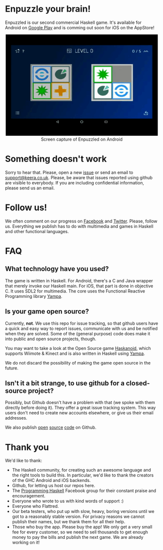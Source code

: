 # Enpuzzle your brain!

Enpuzzled is our second commercial Haskell game. It's available for Android on [Google Play](https://play.google.com/store/apps/details?id=uk.co.keera.games.enpuzzled)
and is comming out soon for iOS on the AppStore!

<p align="center">
<img src="enpuzzled.gif" alt="Screen capture of Enpuzzled on Android" />
<br /> Screen capture of Enpuzzled on Android
</p>

# Something doesn't work
Sorry to hear that. Please, open a new [issue](https://github.com/keera-studios/enpuzzled/issues/new) or send an email to [support@keera.co.uk](mailto:support@keera.co.uk). Please, be aware that issues reported using github are visible to everybody. If you are including confidential information, please send us an email.

# Follow us!
We often comment on our progress on [Facebook](http://facebook.com/keerastudios) and [Twitter](http://twitter.com/KeeraStudios). Please, follow us. Everything we publish has to do with multimedia and games in Haskell and other functional languages.

# FAQ
## What technology have you used?
The game is written in Haskell. For Android, there's a C and Java wrapper that merely invoke our Haskell main. For iOS, that part is done in objective C. It uses SDL2 for multimedia. The core uses the Functional Reactive Programming library [Yampa](http://github.com/ivanperez-keera/Yampa).

## Is your game open source?
Currently, **not**. We use this repo for issue tracking, so that github users have a quick and easy way to report issues, communicate with us and be notified when they are solved. Some of the (general purpose) code does make it into public and open source projects, though.

You may want to take a look at the Open Source game [Haskanoid](http://github.com/ivanperez-keera/haskanoid), which supports Wiimote & Kinect and is also written in Haskell using [Yampa](http://github.com/ivanperez-keera/Yampa).

We do not discard the possibility of making the game open source in the future.

## Isn't it a bit strange, to use github for a closed-source project?
Possibly, but Github doesn't have a problem with that (we spoke with them directly before doing it). They offer a great issue tracking system. This way users don't need to create new accounts elsewhere, or give us their email addresses.

We also publish [open](https://github.com/keera-studios/keera-hails) [source](https://github.com/keera-studios/keera-posture) [code](https://github.com/keera-studios/keera-callbacks) on Github.

# Thank you
We'd like to thank:
* The Haskell community, for creating such an awesome language and the right tools to build this. In particular, we'd like to thank the creators of the GHC Android and iOS backends.
* Github, for letting us host our repos here.
* The [Programming Haskell](https://www.facebook.com/groups/programming.haskell/) Facebook group for their constant praise and encouragement.
* Everyone who wrote to us with kind words of support :)
* Everyone who Flattred.
* Our beta testers, who put up with slow, heavy, boring versions until we got to a reasonably stable version. For privacy reasons we cannot publish their names, but we thank them for all their help.
* Those who buy the app. Please buy the app! We only get a very small fee for every customer, so we need to sell thousands to get enough money to pay the bills and publish the next game. We are already working on it!
